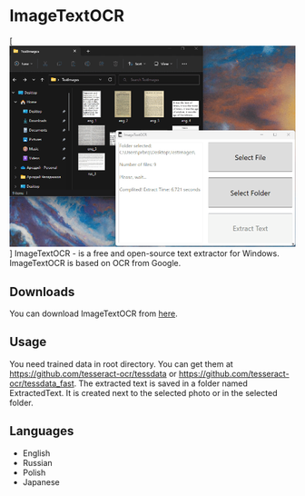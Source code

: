 # ImageTextOCR
[![Screenshot](GitHub/b8gKg1yBP2.gif)]
ImageTextOCR - is a free and open-source text extractor for Windows. ImageTextOCR is based on OCR from Google.
## Downloads
You can download ImageTextOCR from [here](https://github.com/prbrq/ImageTextOCR/releases/download/v1.0.0/ImageTextOCR.zip).
## Usage
You need trained data in root directory. You can get them at https://github.com/tesseract-ocr/tessdata or https://github.com/tesseract-ocr/tessdata_fast. The extracted text is saved in a folder named ExtractedText. It is created next to the selected photo or in the selected folder.
## Languages
- English
- Russian
- Polish
- Japanese
